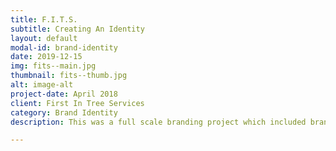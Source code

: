 ```yaml
---
title: F.I.T.S.
subtitle: Creating An Identity
layout: default
modal-id: brand-identity
date: 2019-12-15
img: fits--main.jpg
thumbnail: fits--thumb.jpg
alt: image-alt
project-date: April 2018
client: First In Tree Services
category: Brand Identity
description: This was a full scale branding project which included brand guidelines for colors, typography, and iconography, a new website (design + development), new company logos, letterheads and print collateral for marketing, vehicle decal layouts, and company t-shirts and stickers (swag).

---
```

